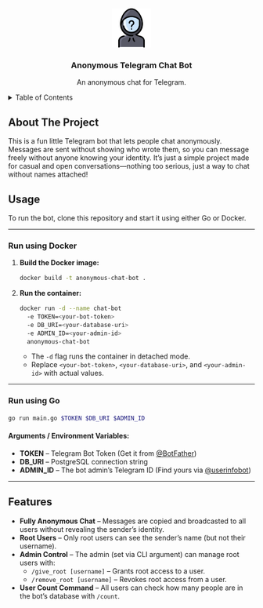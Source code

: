 <a id="readme-top"></a>


<!-- PROJECT LOGO -->
<br />
<div align="center">
  <img src="images/logo.png" alt="Logo" width="80" height="80">

  <h3 align="center">Anonymous Telegram Chat Bot</h3>

  <p align="center">
    An anonymous chat for Telegram.
    <br />
  </p>
</div>



<!-- TABLE OF CONTENTS -->
<details>
  <summary>Table of Contents</summary>
  <ol>
    <li><a href="#about-the-project">About The Project</a></li>
    <li><a href="#usage">Usage</a></li>
    <li><a href="#features">Features</a></li>
  </ol>
</details>



## About The Project

This is a fun little Telegram bot that lets people chat anonymously. Messages are sent without showing who wrote them, so you can message freely without anyone knowing your identity. It’s just a simple project made for casual and open conversations—nothing too serious, just a way to chat without names attached!



## Usage 

To run the bot, clone this repository and start it using either Go or Docker.  

---

### Run using Docker  

1. **Build the Docker image:**  
   ```sh
   docker build -t anonymous-chat-bot .
   ```  

2. **Run the container:**  
   ```sh
   docker run -d --name chat-bot 
     -e TOKEN=<your-bot-token> 
     -e DB_URI=<your-database-uri> 
     -e ADMIN_ID=<your-admin-id> 
     anonymous-chat-bot
   ```  

   - The `-d` flag runs the container in detached mode.  
   - Replace `<your-bot-token>`, `<your-database-uri>`, and `<your-admin-id>` with actual values.  

---

### Run using Go  

```sh
go run main.go $TOKEN $DB_URI $ADMIN_ID
```  

#### Arguments / Environment Variables:  
- **TOKEN** – Telegram Bot Token (Get it from [@BotFather](https://t.me/BotFather))  
- **DB_URI** – PostgreSQL connection string  
- **ADMIN_ID** – The bot admin’s Telegram ID (Find yours via [@userinfobot](https://t.me/userinfobot))  

---

## Features     

- **Fully Anonymous Chat** – Messages are copied and broadcasted to all users without revealing the sender’s identity.  
- **Root Users** – Only root users can see the sender’s name (but not their username).  
- **Admin Control** – The admin (set via CLI argument) can manage root users with:  
  - `/give_root [username]` – Grants root access to a user.  
  - `/remove_root [username]` – Revokes root access from a user.  
- **User Count Command** – All users can check how many people are in the bot’s database with `/count`.  

